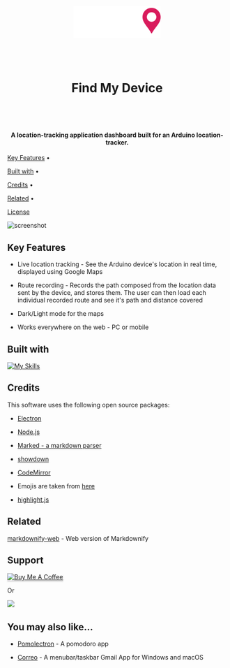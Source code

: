 <h1  align="center">

<br>

<a  href="https://find-my-device-be27c.web.app/dashboard"><img  src="https://github.com/AndreiTarce/find-my-device/blob/2ea4f5ab581e50c04ee5962cab8001022548ef27/src/assets/logo_white.png"  alt="Find My Device Logo"  width="200"></a>

<br>

Find My Device

<br>

</h1>

<h4  align="center">A location-tracking application dashboard built for an Arduino location-tracker</a>.</h4>

<p  align="center">

<a  href="#key-features">Key Features</a> •

<a  href="#built-with">Built with</a> •

<a  href="#credits">Credits</a> •

<a  href="#related">Related</a> •

<a  href="#license">License</a>

</p>

![screenshot](https://github.com/AndreiTarce/find-my-device/blob/97f2ecfed9e64764125d26390800b18bc7f70d02/src/assets/find-my-device-readme.gif)

## Key Features

-   Live location tracking - See the Arduino device's location in real time, displayed using Google Maps

-   Route recording - Records the path composed from the location data sent by the device, and stores them. The user can then load each individual recorded route and see it's path and distance covered
-   Dark/Light mode for the maps
-   Works everywhere on the web - PC or mobile

## Built with

[![My Skills](https://skillicons.dev/icons?i=js,react,css,bootstrap,firebase,arduino)](https://skillicons.dev)

## Credits

This software uses the following open source packages:

-   [Electron](http://electron.atom.io/)

-   [Node.js](https://nodejs.org/)

-   [Marked - a markdown parser](https://github.com/chjj/marked)

-   [showdown](http://showdownjs.github.io/showdown/)

-   [CodeMirror](http://codemirror.net/)

-   Emojis are taken from [here](https://github.com/arvida/emoji-cheat-sheet.com)

-   [highlight.js](https://highlightjs.org/)

## Related

[markdownify-web](https://github.com/amitmerchant1990/markdownify-web) - Web version of Markdownify

## Support

<a  href="https://www.buymeacoffee.com/5Zn8Xh3l9"  target="_blank"><img  src="https://www.buymeacoffee.com/assets/img/custom_images/purple_img.png"  alt="Buy Me A Coffee"  style="height: 41px !important;width: 174px !important;box-shadow: 0px 3px 2px 0px rgba(190, 190, 190, 0.5) !important;-webkit-box-shadow: 0px 3px 2px 0px rgba(190, 190, 190, 0.5) !important;" ></a>

<p>Or</p>

<a  href="https://www.patreon.com/amitmerchant">

<img  src="https://c5.patreon.com/external/logo/become_a_patron_button@2x.png"  width="160">

</a>

## You may also like...

-   [Pomolectron](https://github.com/amitmerchant1990/pomolectron) - A pomodoro app

-   [Correo](https://github.com/amitmerchant1990/correo) - A menubar/taskbar Gmail App for Windows and macOS

